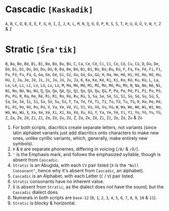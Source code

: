 # Cascadic `[Kaskadik]`

`A`, `B`, `C`, `D`, `Ð`, `E`, `É`, `F`, `G`, `H`, `I`, `Í`, `J`, `K`, `L`, `M`, `N`, `Ŋ`, `O`, `Ó`, `P`, `R`, `S`, `Ś`, `T`, `Þ`, `U`, `Ú`, `Ǔ`, `V`, `W`, `Y`, `Z` & `Ź`

# Stratic `[Śra'tik]`

`B`, `Ba`, `Be`, `Bé`, `Bi`, `Bí`, `Bo`, `Bó`, `Bu`, `Bú`, `C`, `Ca`, `Ce`, `Cé`, `Ci`, `Cí`, `Co`, `Có`, `Cu`, `Cú`, `D`, `Da`, `De`, `Dé`, `Di`, `Dí`, `Do`, `Dó`, `Du`, `Dú`, `Ð`, `Ða`, `Ðe`, `Ðé`, `Ði`, `Ðí`, `Ðo`, `Ðó`, `Ðu`, `Ðú`, `F`, `Fa`, `Fe`, `Fé`, `Fi`, `Fí`, `Fo`, `Fó`, `Fu`, `Fú`, `G`, `Ga`, `Ge`, `Gé`, `Gi`, `Gí`, `Go`, `Gó`, `Gu`, `Gú`, `H`, `Ha`, `He`, `Hé`, `Hi`, `Hí`, `Ho`, `Hó`, `Hu`, `Hú`, `J`, `Ja`, `Je`, `Jé`, `Ji`, `Jí`, `Jo`, `Jó`, `Ju`, `Jú`, `K`, `Ka`, `Ke`, `Ké`, `Ki`, `Kí`, `Ko`, `Kó`, `Ku`, `Kú`, `L`, `La`, `Le`, `Lé`, `Li`, `Lí`, `Lo`, `Ló`, `Lu`, `Lú`, `M`, `Ma`, `Me`, `Mé`, `Mi`, `Mí`, `Mo`, `Mó`, `Mu`, `Mú`, `N`, `Na`, `Ne`, `Né`, `Ni`, `Ní`, `No`, `Nó`, `Nu`, `Nú`, `Ŋ`, `Ŋa`, `Ŋe`, `Ŋé`, `Ŋi`, `Ŋí`, `Ŋo`, `Ŋó`, `Ŋu`, `Ŋú`, `P`, `Pa`, `Pe`, `Pé`, `Pi`, `Pí`, `Po`, `Pó`, `Pu`, `Pú`, `R`, `Ra`, `Re`, `Ré`, `Ri`, `Rí`, `Ro`, `Ró`, `Ru`, `Rú`, `S`, `Sa`, `Se`, `Sé`, `Si`, `Sí`, `So`, `Só`, `Su`, `Sú`, `Ś`, `Śa`, `Śe`, `Śé`, `Śi`, `Śí`, `Śo`, `Śó`, `Śu`, `Śú`, `T`, `Ta`, `Te`, `Té`, `Ti`, `Tí`, `To`, `Tó`, `Tu`, `Tú`, `Þ`, `Þa`, `Þe`, `Þé`, `Þi`, `Þí`, `Þo`, `Þó`, `Þu`, `Þú`, `V`, `Va`, `Ve`, `Vé`, `Vi`, `Ví`, `Vo`, `Vó`, `Vu`, `Vú`, `W`, `Wa`, `We`, `Wé`, `Wi`, `Wí`, `Wo`, `Wó`, `Wu`, `Wú`, `X`, `Xa`, `Xe`, `Xé`, `Xi`, `Xí`, `Xo`, `Xó`, `Xu`, `Xú`, `Y`, `Ya`, `Ye`, `Yé`, `Yi`, `Yí`, `Yo`, `Yó`, `Yu`, `Yú`, `Z`, `Za`, `Ze`, `Zé`, `Zi`, `Zí`, `Zo`, `Zó`, `Zu`, `Zú`, `Ź`, `Źa`, `Źe`, `Źé`, `Źi`, `Źí`, `Źo`, `Źó`, `Źu` & `Źú`

1. For both scripts, diacritics create separate letters, not variants (since latin alphabet variants just add diacritics onto characters to make new ones, unlike cyrillic variants, which, generally, make entirely new symbols).
2. `Þ` & `Ð` are separate phonemes, differing in voicing (`/θ/` & `/ð/`).
3. `'` is the Emphasis mark, and follows the emphasized syllable, though is absent from `Cascadic`.
4. `Stratic` is an Abugida, with each `CV` pair listed (`X` is the `"Null Consonant"`, hence why it's absent from `Cascadic`, an alphabet).
5. `Cascadic` is an Alphabet, with each Letter (`C` / `V`) pair listed.
6. `Stratic` consonants have no inherent value.
7. `Ǔ` is absent from `Stratic`, as the dialect does not have the sound, but the `Cascadic` dialect does.
8. Numerals in both scripts are `base-12` (`0`, `1`, `2`, `3`, `4`, `5`, `6`, `7`, `8`, `9`, `10` & `11`).
9. `Stratic` is blocky & horizontal.
